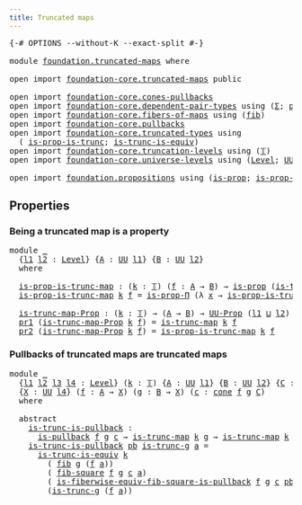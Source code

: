 ```yaml
---
title: Truncated maps
---
```


<pre class="Agda"><a id="40" class="Symbol">{-#</a> <a id="44" class="Keyword">OPTIONS</a> <a id="52" class="Pragma">--without-K</a> <a id="64" class="Pragma">--exact-split</a> <a id="78" class="Symbol">#-}</a>

<a id="83" class="Keyword">module</a> <a id="90" href="foundation.truncated-maps.html" class="Module">foundation.truncated-maps</a> <a id="116" class="Keyword">where</a>

<a id="123" class="Keyword">open</a> <a id="128" class="Keyword">import</a> <a id="135" href="foundation-core.truncated-maps.html" class="Module">foundation-core.truncated-maps</a> <a id="166" class="Keyword">public</a>

<a id="174" class="Keyword">open</a> <a id="179" class="Keyword">import</a> <a id="186" href="foundation-core.cones-pullbacks.html" class="Module">foundation-core.cones-pullbacks</a>
<a id="218" class="Keyword">open</a> <a id="223" class="Keyword">import</a> <a id="230" href="foundation-core.dependent-pair-types.html" class="Module">foundation-core.dependent-pair-types</a> <a id="267" class="Keyword">using</a> <a id="273" class="Symbol">(</a><a id="274" href="foundation-core.dependent-pair-types.html#515" class="Record">Σ</a><a id="275" class="Symbol">;</a> <a id="277" href="foundation-core.dependent-pair-types.html#588" class="InductiveConstructor">pair</a><a id="281" class="Symbol">;</a> <a id="283" href="foundation-core.dependent-pair-types.html#605" class="Field">pr1</a><a id="286" class="Symbol">;</a> <a id="288" href="foundation-core.dependent-pair-types.html#617" class="Field">pr2</a><a id="291" class="Symbol">)</a>
<a id="293" class="Keyword">open</a> <a id="298" class="Keyword">import</a> <a id="305" href="foundation-core.fibers-of-maps.html" class="Module">foundation-core.fibers-of-maps</a> <a id="336" class="Keyword">using</a> <a id="342" class="Symbol">(</a><a id="343" href="foundation-core.fibers-of-maps.html#942" class="Function">fib</a><a id="346" class="Symbol">)</a>
<a id="348" class="Keyword">open</a> <a id="353" class="Keyword">import</a> <a id="360" href="foundation-core.pullbacks.html" class="Module">foundation-core.pullbacks</a>
<a id="386" class="Keyword">open</a> <a id="391" class="Keyword">import</a> <a id="398" href="foundation-core.truncated-types.html" class="Module">foundation-core.truncated-types</a> <a id="430" class="Keyword">using</a>
  <a id="438" class="Symbol">(</a> <a id="440" href="foundation-core.truncated-types.html#11466" class="Function">is-prop-is-trunc</a><a id="456" class="Symbol">;</a> <a id="458" href="foundation-core.truncated-types.html#4163" class="Function">is-trunc-is-equiv</a><a id="475" class="Symbol">)</a>
<a id="477" class="Keyword">open</a> <a id="482" class="Keyword">import</a> <a id="489" href="foundation-core.truncation-levels.html" class="Module">foundation-core.truncation-levels</a> <a id="523" class="Keyword">using</a> <a id="529" class="Symbol">(</a><a id="530" href="foundation-core.truncation-levels.html#395" class="Datatype">𝕋</a><a id="531" class="Symbol">)</a>
<a id="533" class="Keyword">open</a> <a id="538" class="Keyword">import</a> <a id="545" href="foundation-core.universe-levels.html" class="Module">foundation-core.universe-levels</a> <a id="577" class="Keyword">using</a> <a id="583" class="Symbol">(</a><a id="584" href="Agda.Primitive.html#597" class="Postulate">Level</a><a id="589" class="Symbol">;</a> <a id="591" href="foundation-core.universe-levels.html#235" class="Primitive">UU</a><a id="593" class="Symbol">;</a> <a id="595" href="Agda.Primitive.html#810" class="Primitive Operator">_⊔_</a><a id="598" class="Symbol">)</a>

<a id="601" class="Keyword">open</a> <a id="606" class="Keyword">import</a> <a id="613" href="foundation.propositions.html" class="Module">foundation.propositions</a> <a id="637" class="Keyword">using</a> <a id="643" class="Symbol">(</a><a id="644" href="foundation-core.propositions.html#1309" class="Function">is-prop</a><a id="651" class="Symbol">;</a> <a id="653" href="foundation-core.propositions.html#6158" class="Function">is-prop-Π</a><a id="662" class="Symbol">;</a> <a id="664" href="foundation-core.propositions.html#1393" class="Function">UU-Prop</a><a id="671" class="Symbol">)</a>
</pre>
## Properties

### Being a truncated map is a property

<pre class="Agda"><a id="742" class="Keyword">module</a> <a id="749" href="foundation.truncated-maps.html#749" class="Module">_</a>
  <a id="753" class="Symbol">{</a><a id="754" href="foundation.truncated-maps.html#754" class="Bound">l1</a> <a id="757" href="foundation.truncated-maps.html#757" class="Bound">l2</a> <a id="760" class="Symbol">:</a> <a id="762" href="Agda.Primitive.html#597" class="Postulate">Level</a><a id="767" class="Symbol">}</a> <a id="769" class="Symbol">{</a><a id="770" href="foundation.truncated-maps.html#770" class="Bound">A</a> <a id="772" class="Symbol">:</a> <a id="774" href="foundation-core.universe-levels.html#235" class="Primitive">UU</a> <a id="777" href="foundation.truncated-maps.html#754" class="Bound">l1</a><a id="779" class="Symbol">}</a> <a id="781" class="Symbol">{</a><a id="782" href="foundation.truncated-maps.html#782" class="Bound">B</a> <a id="784" class="Symbol">:</a> <a id="786" href="foundation-core.universe-levels.html#235" class="Primitive">UU</a> <a id="789" href="foundation.truncated-maps.html#757" class="Bound">l2</a><a id="791" class="Symbol">}</a>
  <a id="795" class="Keyword">where</a>
  
  <a id="806" href="foundation.truncated-maps.html#806" class="Function">is-prop-is-trunc-map</a> <a id="827" class="Symbol">:</a> <a id="829" class="Symbol">(</a><a id="830" href="foundation.truncated-maps.html#830" class="Bound">k</a> <a id="832" class="Symbol">:</a> <a id="834" href="foundation-core.truncation-levels.html#395" class="Datatype">𝕋</a><a id="835" class="Symbol">)</a> <a id="837" class="Symbol">(</a><a id="838" href="foundation.truncated-maps.html#838" class="Bound">f</a> <a id="840" class="Symbol">:</a> <a id="842" href="foundation.truncated-maps.html#770" class="Bound">A</a> <a id="844" class="Symbol">→</a> <a id="846" href="foundation.truncated-maps.html#782" class="Bound">B</a><a id="847" class="Symbol">)</a> <a id="849" class="Symbol">→</a> <a id="851" href="foundation-core.propositions.html#1309" class="Function">is-prop</a> <a id="859" class="Symbol">(</a><a id="860" href="foundation-core.truncated-maps.html#1887" class="Function">is-trunc-map</a> <a id="873" href="foundation.truncated-maps.html#830" class="Bound">k</a> <a id="875" href="foundation.truncated-maps.html#838" class="Bound">f</a><a id="876" class="Symbol">)</a>
  <a id="880" href="foundation.truncated-maps.html#806" class="Function">is-prop-is-trunc-map</a> <a id="901" href="foundation.truncated-maps.html#901" class="Bound">k</a> <a id="903" href="foundation.truncated-maps.html#903" class="Bound">f</a> <a id="905" class="Symbol">=</a> <a id="907" href="foundation-core.propositions.html#6158" class="Function">is-prop-Π</a> <a id="917" class="Symbol">(λ</a> <a id="920" href="foundation.truncated-maps.html#920" class="Bound">x</a> <a id="922" class="Symbol">→</a> <a id="924" href="foundation-core.truncated-types.html#11466" class="Function">is-prop-is-trunc</a> <a id="941" href="foundation.truncated-maps.html#901" class="Bound">k</a> <a id="943" class="Symbol">(</a><a id="944" href="foundation-core.fibers-of-maps.html#942" class="Function">fib</a> <a id="948" href="foundation.truncated-maps.html#903" class="Bound">f</a> <a id="950" href="foundation.truncated-maps.html#920" class="Bound">x</a><a id="951" class="Symbol">))</a>

  <a id="957" href="foundation.truncated-maps.html#957" class="Function">is-trunc-map-Prop</a> <a id="975" class="Symbol">:</a> <a id="977" class="Symbol">(</a><a id="978" href="foundation.truncated-maps.html#978" class="Bound">k</a> <a id="980" class="Symbol">:</a> <a id="982" href="foundation-core.truncation-levels.html#395" class="Datatype">𝕋</a><a id="983" class="Symbol">)</a> <a id="985" class="Symbol">→</a> <a id="987" class="Symbol">(</a><a id="988" href="foundation.truncated-maps.html#770" class="Bound">A</a> <a id="990" class="Symbol">→</a> <a id="992" href="foundation.truncated-maps.html#782" class="Bound">B</a><a id="993" class="Symbol">)</a> <a id="995" class="Symbol">→</a> <a id="997" href="foundation-core.propositions.html#1393" class="Function">UU-Prop</a> <a id="1005" class="Symbol">(</a><a id="1006" href="foundation.truncated-maps.html#754" class="Bound">l1</a> <a id="1009" href="Agda.Primitive.html#810" class="Primitive Operator">⊔</a> <a id="1011" href="foundation.truncated-maps.html#757" class="Bound">l2</a><a id="1013" class="Symbol">)</a>
  <a id="1017" href="foundation-core.dependent-pair-types.html#605" class="Field">pr1</a> <a id="1021" class="Symbol">(</a><a id="1022" href="foundation.truncated-maps.html#957" class="Function">is-trunc-map-Prop</a> <a id="1040" href="foundation.truncated-maps.html#1040" class="Bound">k</a> <a id="1042" href="foundation.truncated-maps.html#1042" class="Bound">f</a><a id="1043" class="Symbol">)</a> <a id="1045" class="Symbol">=</a> <a id="1047" href="foundation-core.truncated-maps.html#1887" class="Function">is-trunc-map</a> <a id="1060" href="foundation.truncated-maps.html#1040" class="Bound">k</a> <a id="1062" href="foundation.truncated-maps.html#1042" class="Bound">f</a>
  <a id="1066" href="foundation-core.dependent-pair-types.html#617" class="Field">pr2</a> <a id="1070" class="Symbol">(</a><a id="1071" href="foundation.truncated-maps.html#957" class="Function">is-trunc-map-Prop</a> <a id="1089" href="foundation.truncated-maps.html#1089" class="Bound">k</a> <a id="1091" href="foundation.truncated-maps.html#1091" class="Bound">f</a><a id="1092" class="Symbol">)</a> <a id="1094" class="Symbol">=</a> <a id="1096" href="foundation.truncated-maps.html#806" class="Function">is-prop-is-trunc-map</a> <a id="1117" href="foundation.truncated-maps.html#1089" class="Bound">k</a> <a id="1119" href="foundation.truncated-maps.html#1091" class="Bound">f</a>
</pre>
### Pullbacks of truncated maps are truncated maps

<pre class="Agda"><a id="1186" class="Keyword">module</a> <a id="1193" href="foundation.truncated-maps.html#1193" class="Module">_</a>
  <a id="1197" class="Symbol">{</a><a id="1198" href="foundation.truncated-maps.html#1198" class="Bound">l1</a> <a id="1201" href="foundation.truncated-maps.html#1201" class="Bound">l2</a> <a id="1204" href="foundation.truncated-maps.html#1204" class="Bound">l3</a> <a id="1207" href="foundation.truncated-maps.html#1207" class="Bound">l4</a> <a id="1210" class="Symbol">:</a> <a id="1212" href="Agda.Primitive.html#597" class="Postulate">Level</a><a id="1217" class="Symbol">}</a> <a id="1219" class="Symbol">(</a><a id="1220" href="foundation.truncated-maps.html#1220" class="Bound">k</a> <a id="1222" class="Symbol">:</a> <a id="1224" href="foundation-core.truncation-levels.html#395" class="Datatype">𝕋</a><a id="1225" class="Symbol">)</a> <a id="1227" class="Symbol">{</a><a id="1228" href="foundation.truncated-maps.html#1228" class="Bound">A</a> <a id="1230" class="Symbol">:</a> <a id="1232" href="foundation-core.universe-levels.html#235" class="Primitive">UU</a> <a id="1235" href="foundation.truncated-maps.html#1198" class="Bound">l1</a><a id="1237" class="Symbol">}</a> <a id="1239" class="Symbol">{</a><a id="1240" href="foundation.truncated-maps.html#1240" class="Bound">B</a> <a id="1242" class="Symbol">:</a> <a id="1244" href="foundation-core.universe-levels.html#235" class="Primitive">UU</a> <a id="1247" href="foundation.truncated-maps.html#1201" class="Bound">l2</a><a id="1249" class="Symbol">}</a> <a id="1251" class="Symbol">{</a><a id="1252" href="foundation.truncated-maps.html#1252" class="Bound">C</a> <a id="1254" class="Symbol">:</a> <a id="1256" href="foundation-core.universe-levels.html#235" class="Primitive">UU</a> <a id="1259" href="foundation.truncated-maps.html#1204" class="Bound">l3</a><a id="1261" class="Symbol">}</a>
  <a id="1265" class="Symbol">{</a><a id="1266" href="foundation.truncated-maps.html#1266" class="Bound">X</a> <a id="1268" class="Symbol">:</a> <a id="1270" href="foundation-core.universe-levels.html#235" class="Primitive">UU</a> <a id="1273" href="foundation.truncated-maps.html#1207" class="Bound">l4</a><a id="1275" class="Symbol">}</a> <a id="1277" class="Symbol">(</a><a id="1278" href="foundation.truncated-maps.html#1278" class="Bound">f</a> <a id="1280" class="Symbol">:</a> <a id="1282" href="foundation.truncated-maps.html#1228" class="Bound">A</a> <a id="1284" class="Symbol">→</a> <a id="1286" href="foundation.truncated-maps.html#1266" class="Bound">X</a><a id="1287" class="Symbol">)</a> <a id="1289" class="Symbol">(</a><a id="1290" href="foundation.truncated-maps.html#1290" class="Bound">g</a> <a id="1292" class="Symbol">:</a> <a id="1294" href="foundation.truncated-maps.html#1240" class="Bound">B</a> <a id="1296" class="Symbol">→</a> <a id="1298" href="foundation.truncated-maps.html#1266" class="Bound">X</a><a id="1299" class="Symbol">)</a> <a id="1301" class="Symbol">(</a><a id="1302" href="foundation.truncated-maps.html#1302" class="Bound">c</a> <a id="1304" class="Symbol">:</a> <a id="1306" href="foundation-core.cones-pullbacks.html#1272" class="Function">cone</a> <a id="1311" href="foundation.truncated-maps.html#1278" class="Bound">f</a> <a id="1313" href="foundation.truncated-maps.html#1290" class="Bound">g</a> <a id="1315" href="foundation.truncated-maps.html#1252" class="Bound">C</a><a id="1316" class="Symbol">)</a>
  <a id="1320" class="Keyword">where</a>
  
  <a id="1331" class="Keyword">abstract</a>
    <a id="1344" href="foundation.truncated-maps.html#1344" class="Function">is-trunc-is-pullback</a> <a id="1365" class="Symbol">:</a>
      <a id="1373" href="foundation-core.pullbacks.html#2880" class="Function">is-pullback</a> <a id="1385" href="foundation.truncated-maps.html#1278" class="Bound">f</a> <a id="1387" href="foundation.truncated-maps.html#1290" class="Bound">g</a> <a id="1389" href="foundation.truncated-maps.html#1302" class="Bound">c</a> <a id="1391" class="Symbol">→</a> <a id="1393" href="foundation-core.truncated-maps.html#1887" class="Function">is-trunc-map</a> <a id="1406" href="foundation.truncated-maps.html#1220" class="Bound">k</a> <a id="1408" href="foundation.truncated-maps.html#1290" class="Bound">g</a> <a id="1410" class="Symbol">→</a> <a id="1412" href="foundation-core.truncated-maps.html#1887" class="Function">is-trunc-map</a> <a id="1425" href="foundation.truncated-maps.html#1220" class="Bound">k</a> <a id="1427" class="Symbol">(</a><a id="1428" href="foundation-core.dependent-pair-types.html#605" class="Field">pr1</a> <a id="1432" href="foundation.truncated-maps.html#1302" class="Bound">c</a><a id="1433" class="Symbol">)</a>
    <a id="1439" href="foundation.truncated-maps.html#1344" class="Function">is-trunc-is-pullback</a> <a id="1460" href="foundation.truncated-maps.html#1460" class="Bound">pb</a> <a id="1463" href="foundation.truncated-maps.html#1463" class="Bound">is-trunc-g</a> <a id="1474" href="foundation.truncated-maps.html#1474" class="Bound">a</a> <a id="1476" class="Symbol">=</a>
      <a id="1484" href="foundation-core.truncated-types.html#4163" class="Function">is-trunc-is-equiv</a> <a id="1502" href="foundation.truncated-maps.html#1220" class="Bound">k</a>
        <a id="1512" class="Symbol">(</a> <a id="1514" href="foundation-core.fibers-of-maps.html#942" class="Function">fib</a> <a id="1518" href="foundation.truncated-maps.html#1290" class="Bound">g</a> <a id="1520" class="Symbol">(</a><a id="1521" href="foundation.truncated-maps.html#1278" class="Bound">f</a> <a id="1523" href="foundation.truncated-maps.html#1474" class="Bound">a</a><a id="1524" class="Symbol">))</a>
        <a id="1535" class="Symbol">(</a> <a id="1537" href="foundation-core.pullbacks.html#7613" class="Function">fib-square</a> <a id="1548" href="foundation.truncated-maps.html#1278" class="Bound">f</a> <a id="1550" href="foundation.truncated-maps.html#1290" class="Bound">g</a> <a id="1552" href="foundation.truncated-maps.html#1302" class="Bound">c</a> <a id="1554" href="foundation.truncated-maps.html#1474" class="Bound">a</a><a id="1555" class="Symbol">)</a>
        <a id="1565" class="Symbol">(</a> <a id="1567" href="foundation-core.pullbacks.html#8281" class="Function">is-fiberwise-equiv-fib-square-is-pullback</a> <a id="1609" href="foundation.truncated-maps.html#1278" class="Bound">f</a> <a id="1611" href="foundation.truncated-maps.html#1290" class="Bound">g</a> <a id="1613" href="foundation.truncated-maps.html#1302" class="Bound">c</a> <a id="1615" href="foundation.truncated-maps.html#1460" class="Bound">pb</a> <a id="1618" href="foundation.truncated-maps.html#1474" class="Bound">a</a><a id="1619" class="Symbol">)</a>
        <a id="1629" class="Symbol">(</a><a id="1630" href="foundation.truncated-maps.html#1463" class="Bound">is-trunc-g</a> <a id="1641" class="Symbol">(</a><a id="1642" href="foundation.truncated-maps.html#1278" class="Bound">f</a> <a id="1644" href="foundation.truncated-maps.html#1474" class="Bound">a</a><a id="1645" class="Symbol">))</a>
</pre>